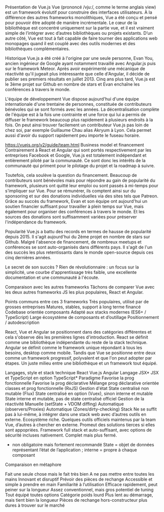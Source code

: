 Présentation de Vue.js
Vue (prononcé /vjuː/, comme le terme anglais view) est un framework évolutif pour construire des interfaces utilisateurs. À la différence des autres frameworks monolithiques, Vue a été conçu et pensé pour pouvoir être adopté de manière incrémentale. Le cœur de la bibliothèque est concentré uniquement sur la partie vue, et il est vraiment simple de l’intégrer avec d’autres bibliothèques ou projets existants. D’un autre côté, Vue est tout à fait capable de faire tourner des applications web monopages quand il est couplé avec des outils modernes et des bibliothèques complémentaires.

Historique
Vue.js a été créé à l'origine par une seule personne, Evan You, ancien ingénieur de Google ayant notamment travaillé avec Angular.js puis sur le framework Meteor. Après avoir expérimenté une mécanique de réactivité qu'il jugeait plus intéressante que celle d'Angular, il décide de publier ses premiers résultats en juillet 2013. Cinq ans plus tard, Vue.js est le 3ème projet sur Github en nombre de stars et Evan enchaîne les conférences à travers le monde.


L'équipe de développement
Vue dispose aujourd'hui d'une équipe internationale d'une trentaine de personnes, constituée de contributeurs bénévoles qui se sont formés avec les années. La décentralisation complète de l'équipe est à la fois une contrainte et une force qui lui a permis de diffuser le framework beaucoup plus rapidement à plusieurs endroits à la fois. On peut ainsi trouver facilement un contributeur Vue.js pas loin de chez soi, par exemple Guillaume Chau alias Akryum à Lyon. Cela permet aussi d'avoir du support rapidement peu importe le fuseau horaire.

https://vuejs.org/v2/guide/team.html
Business model et financement
Contrairement à React et Angular qui sont portés respectivement par les entreprises Facebook et Google, Vue.js est totalement indépendant et entièrement piloté par la communauté. Ce sont donc les intérêts de la communauté qui priment pour le pilotage du projet et la roadmap à suivre.

Toutefois, cela soulève la question du financement. Beaucoup de contributeurs sont bénévoles mais pour répondre au gain de popularité du framework, plusieurs ont quitté leur emploi ou sont passés à mi-temps pour s'impliquer sur Vue. Pour se rémunérer, ils comptent ainsi sur du sponsoring et sur des donations individuelles via des sites tels que Patreon. Grâce au succès du framework, Evan et son équipe ont aujourd'hui un soutien financier suffisant pour travailler à plein temps sur Vue, mais également pour organiser des conférences à travers le monde. Et les sources des donations sont suffisamment variées pour préserver l'indépendance du framework.


Popularité
Vue.js a battu des records en termes de hausse de popularité depuis 2015. Il s'agit aujourd'hui du 2ème projet en nombre de stars sur Github. Malgré l'absence de financement, de nombreux meetups et conférences se sont auto-organisés dans différents pays. Il s'agit de l'un des succès les plus retentissants dans le monde open-source depuis ces cinq dernières années.

Le secret de son succès ? Rien de révolutionnaire : un focus sur la simplicité, une courbe d'apprentissage très faible, une excellente documentation et une communauté à l'écoute.


Comparaison avec les autres frameworks
Tâchons de comparer Vue avec les deux autres frameworks JS les plus populaires, React et Angular.


Points communs entre ces 3 frameworks
Très populaires, utilisé par de grosses entreprises
Matures, stables, support à long terme financé
Codebase orientée composants
Adapté aux stacks modernes (ES6+ / TypeScript)
Large écosystème de composants et d’outillage
Positionnement / autodescription

React, Vue et Angular se positionnent dans des catégories différentes et cela s'observe dès les premières lignes d'introduction. React se définit comme une bibliothèque indépendante du reste de la stack technique. Angular se définit comme le framework unique répondant à tous les besoins, desktop comme mobile. Tandis que Vue se positionne entre deux comme un framework progressif, polyvalent et que l'on peut adopter par étapes. Un juste milieu entre une bibliothèque et un framework tout équipé.

Langages, style et stack technique
React	Vue.js	Angular
Langage	JSX*	JSX et TypeScript en option	TypeScript*
Paradigme	Favorise la prog fonctionnelle	Favorise la prog déclarative	Mélange prog déclarative orientée classes et prog fonctionnelle (RxJS)
Gestion d'état	State centralisé non mutable (Flux)	State centralisé en option (Vuex), sinon interne et mutable	State interne et mutable, pas de state centralisé officiel
Gestion de la réactivité	Manuelle (setState + VDOM diffing)	Automatique (observers/Proxies)	Automatique (Zones/dirty-checking)
Stack	Ne se suffit pas à lui-même, à intégrer dans une stack web avec d’autres outils en externe. Ecosystème riche.	Quelques outils officiels maintenus par la team Vue, d’autres à chercher en externe. Promeut des solutions tierces si elles sont appopriées.	Framework full stack et auto-suffisant, avec options de sécurité incluses nativement. Complet mais plus fermé.
* non obligatoire mais fortement recommandé
State = objet de données représentant l’état de l’application ; interne = propre à chaque composant

Comparaison en métaphore

Fait une seule chose mais le fait très bien
A ne pas mettre entre toutes les mains
Innovant et disruptif
Prévoir des pièces de rechange
Accessible et simple à prendre en main
Familiarité à l’utilisation
Efficace rapidement, peut peiner sur la longueur
Assez conventionnel, mais gros potentiel de tuning
Tout équipé toutes options
Catégorie poids lourd
Plus lent au démarrage, mais tient bien la longueur
Pièces de rechange hors-constructeur plus dures à trouver sur le marché